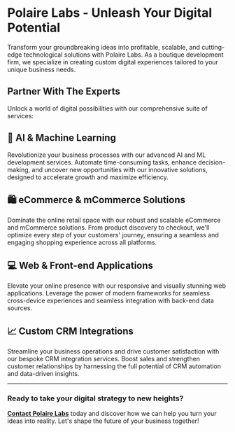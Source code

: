 # Polaire Labs - Unleash Your Digital Potential
Transform your groundbreaking ideas into profitable, scalable, and cutting-edge technological solutions with Polaire Labs. As a boutique development firm, we specialize in creating custom digital experiences tailored to your unique business needs.

## Partner With The Experts
Unlock a world of digital possibilities with our comprehensive suite of services:

## 🚀 AI & Machine Learning
Revolutionize your business processes with our advanced AI and ML development services. Automate time-consuming tasks, enhance decision-making, and uncover new opportunities with our innovative solutions, designed to accelerate growth and maximize efficiency.

## 🛍️ eCommerce & mCommerce Solutions
Dominate the online retail space with our robust and scalable eCommerce and mCommerce solutions. From product discovery to checkout, we'll optimize every step of your customers' journey, ensuring a seamless and engaging shopping experience across all platforms.

## 💻 Web & Front-end Applications
Elevate your online presence with our responsive and visually stunning web applications. Leverage the power of modern frameworks for seamless cross-device experiences and seamless integration with back-end data sources.

## 📈 Custom CRM Integrations
Streamline your business operations and drive customer satisfaction with our bespoke CRM integration services. Boost sales and strengthen customer relationships by harnessing the full potential of CRM automation and data-driven insights.

_________________

### Ready to take your digital strategy to new heights?

**[Contact Polaire Labs](info@polairelabs.com)** today and discover how we can help you turn your ideas into reality. Let's shape the future of your business together!
